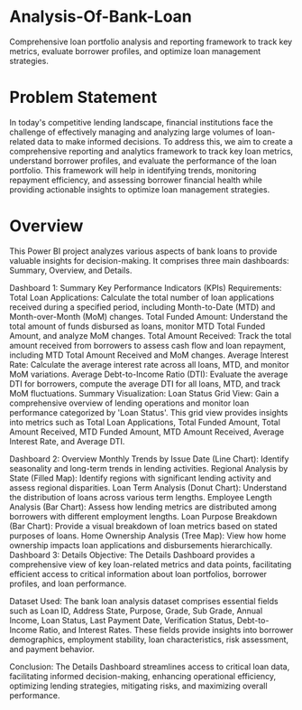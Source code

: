 # Analysis-Of-Bank-Loan
Comprehensive loan portfolio analysis and reporting framework to track key metrics, evaluate borrower profiles, and optimize loan management strategies.

# Problem Statement
In today's competitive lending landscape, financial institutions face the challenge of effectively managing and analyzing large volumes of loan-related data to make informed decisions. To address this, we aim to create a comprehensive reporting and analytics framework to track key loan metrics, understand borrower profiles, and evaluate the performance of the loan portfolio. This framework will help in identifying trends, monitoring repayment efficiency, and assessing borrower financial health while providing actionable insights to optimize loan management strategies.

# Overview
This Power BI project analyzes various aspects of bank loans to provide valuable insights for decision-making. It comprises three main dashboards: Summary, Overview, and Details.

Dashboard 1: Summary
Key Performance Indicators (KPIs) Requirements:
Total Loan Applications: Calculate the total number of loan applications received during a specified period, including Month-to-Date (MTD) and Month-over-Month (MoM) changes.
Total Funded Amount: Understand the total amount of funds disbursed as loans, monitor MTD Total Funded Amount, and analyze MoM changes.
Total Amount Received: Track the total amount received from borrowers to assess cash flow and loan repayment, including MTD Total Amount Received and MoM changes.
Average Interest Rate: Calculate the average interest rate across all loans, MTD, and monitor MoM variations.
Average Debt-to-Income Ratio (DTI): Evaluate the average DTI for borrowers, compute the average DTI for all loans, MTD, and track MoM fluctuations.
Summary Visualization:
Loan Status Grid View: Gain a comprehensive overview of lending operations and monitor loan performance categorized by 'Loan Status'. This grid view provides insights into metrics such as Total Loan Applications, Total Funded Amount, Total Amount Received, MTD Funded Amount, MTD Amount Received, Average Interest Rate, and Average DTI.

Dashboard 2: Overview
Monthly Trends by Issue Date (Line Chart): Identify seasonality and long-term trends in lending activities.
Regional Analysis by State (Filled Map): Identify regions with significant lending activity and assess regional disparities.
Loan Term Analysis (Donut Chart): Understand the distribution of loans across various term lengths.
Employee Length Analysis (Bar Chart): Assess how lending metrics are distributed among borrowers with different employment lengths.
Loan Purpose Breakdown (Bar Chart): Provide a visual breakdown of loan metrics based on stated purposes of loans.
Home Ownership Analysis (Tree Map): View how home ownership impacts loan applications and disbursements hierarchically.
Dashboard 3: Details
Objective:
The Details Dashboard provides a comprehensive view of key loan-related metrics and data points, facilitating efficient access to critical information about loan portfolios, borrower profiles, and loan performance.

Dataset Used:
The bank loan analysis dataset comprises essential fields such as Loan ID, Address State, Purpose, Grade, Sub Grade, Annual Income, Loan Status, Last Payment Date, Verification Status, Debt-to-Income Ratio, and Interest Rates. These fields provide insights into borrower demographics, employment stability, loan characteristics, risk assessment, and payment behavior.

Conclusion:
The Details Dashboard streamlines access to critical loan data, facilitating informed decision-making, enhancing operational efficiency, optimizing lending strategies, mitigating risks, and maximizing overall performance.
